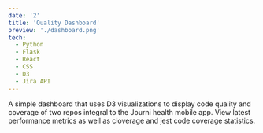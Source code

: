 ```yaml
---
date: '2'
title: 'Quality Dashboard'
preview: './dashboard.png'
tech:
  - Python
  - Flask
  - React
  - CSS
  - D3
  - Jira API
---
```

A simple dashboard that uses D3 visualizations to display code quality and coverage of two repos integral to the Journi health mobile app. View latest performance metrics as well as cloverage and jest code coverage statistics.